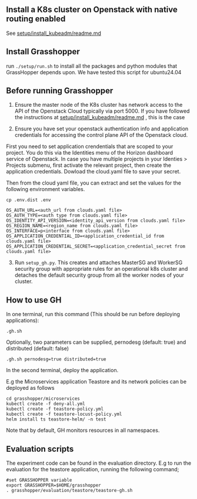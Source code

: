 ## Install a K8s cluster on Openstack with native routing enabled

See [setup/install_kubeadm/readme.md](setup/install_kubeadm/readme.md)

## Install Grasshopper

run `./setup/run.sh`  to install all the packages and python modules that GrassHopper depends upon. We have tested this script for ubuntu24.04

## Before running Grasshopper

1. Ensure the master node of the K8s cluster has network access to the API of the Openstack Cloud typically via port 5000. If you have followed the instructions at [setup/install_kubeadm/readme.md](setup/install_kubeadm/readme.md)
, this is the case

2. Ensure you have set your openstack authentication info and application credentials for accessing the control plane API of the Openstack cloud. 

First you need to set application crendentials that are scoped to your project. You do this via the Identities menu of the Horizon dashboard service of Openstack. In case you have multiple projects in your Identies > Projects submenu, first activate the relevant project, then create the application credentials. Dowload the cloud.yaml file to save your secret.

Then from the cloud yaml file, you can extract and set the values for the following environment variables.
```
cp .env.dist .env
```
```
OS_AUTH_URL=<auth_url from clouds.yaml file>
OS_AUTH_TYPE=<auth type from clouds.yaml file>
OS_IDENTITY_API_VERSION=<identity_api_version from clouds.yaml file>
OS_REGION_NAME=<region_name from clouds.yaml file>
OS_INTERFACE=p<interface from clouds.yaml file>
OS_APPLICATION_CREDENTIAL_ID=<application_credential_id from clouds.yaml file>
OS_APPLICATION_CREDENTIAL_SECRET=<application_credential_secret from clouds.yaml file>
```

3. Run `setup_gh.py`. This creates and attaches MasterSG and WorkerSG security group with appropriate rules for an operational k8s cluster and detaches the default security group from all the worker nodes of your cluster.

## How to use GH

In one terminal, run this command (This should be run before deploying applications):

```
.gh.sh
```

Optionally, two parameters can be supplied, pernodesg (default: true) and distributed (default: false)

```
.gh.sh pernodesg=true distributed=true
```

In the second terminal, deploy the application.

E.g the Microservices application Teastore and its network policies can be deployed as follows

```
cd grasshopper/microservices
kubectl create -f deny-all.yml
kubectl create -f teastore-policy.yml 
kubectl create -f teastore-locust-policy.yml
helm install ts teastore-helm/ -n test
```

Note that by default, GH monitors resources in all namespaces.

## Evaluation scripts

The experiment code can be found in the evaluation directory. E.g to run the evaluation for the teastore application, running the following command;

```
#set GRASSHOPPER variable
export GRASSHOPPER=$HOME/grasshopper
. grasshopper/evaluation/teastore/teastore-gh.sh
```
